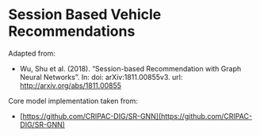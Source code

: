 # Session Based Vehicle Recommendations

Adapted from:

- Wu, Shu et al. (2018). “Session-based Recommendation with Graph Neural Networks”. In: doi: arXiv:1811.00855v3. url: http://arxiv.org/abs/1811.00855

Core model implementation taken from:

- [https://github.com/CRIPAC-DIG/SR-GNN](https://github.com/CRIPAC-DIG/SR-GNN)
